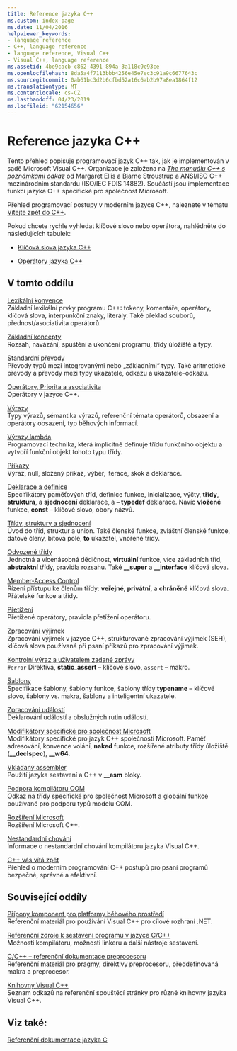 ```yaml
---
title: Reference jazyka C++
ms.custom: index-page
ms.date: 11/04/2016
helpviewer_keywords:
- language reference
- C++, language reference
- language reference, Visual C++
- Visual C++, language reference
ms.assetid: 4be9cacb-c862-4391-894a-3a118c9c93ce
ms.openlocfilehash: 8da5a4f7113bbb4256e45e7ec3c91a9c6677643c
ms.sourcegitcommit: 0ab61bc3d2b6cfbd52a16c6ab2b97a8ea1864f12
ms.translationtype: MT
ms.contentlocale: cs-CZ
ms.lasthandoff: 04/23/2019
ms.locfileid: "62154656"
---
```

# <a name="c-language-reference"></a>Reference jazyka C++

Tento přehled popisuje programovací jazyk C++ tak, jak je implementován v sadě Microsoft Visual C++. Organizace je založena na [ *The manuálu C++ s poznámkami odkaz* ](http://www.stroustrup.com/arm.html) od Margaret Ellis a Bjarne Stroustrup a ANSI/ISO C++ mezinárodním standardu (ISO/IEC FDIS 14882). Součástí jsou implementace funkcí jazyka C++ specifické pro společnost Microsoft.

Přehled programovací postupy v moderním jazyce C++, naleznete v tématu [Vítejte zpět do C++](welcome-back-to-cpp-modern-cpp.md).

Pokud chcete rychle vyhledat klíčové slovo nebo operátora, nahlédněte do následujících tabulek:

- [Klíčová slova jazyka C++](../cpp/keywords-cpp.md)

- [Operátory jazyka C++](../cpp/cpp-built-in-operators-precedence-and-associativity.md)

## <a name="in-this-section"></a>V tomto oddílu

[Lexikální konvence](../cpp/lexical-conventions.md)<br/>
Základní lexikální prvky programu C++: tokeny, komentáře, operátory, klíčová slova, interpunkční znaky, literály. Také překlad souborů, přednost/asociativita operátorů.

[Základní koncepty](../cpp/basic-concepts-cpp.md)<br/>
Rozsah, navázání, spuštění a ukončení programu, třídy úložiště a typy.

[Standardní převody](../cpp/standard-conversions.md)<br/>
Převody typů mezi integrovanými nebo „základními“ typy. Také aritmetické převody a převody mezi typy ukazatele, odkazu a ukazatele–odkazu.

[Operátory, Priorita a asociativita](../cpp/cpp-built-in-operators-precedence-and-associativity.md)<br/>
Operátory v jazyce C++.

[Výrazy](../cpp/expressions-cpp.md)<br/>
Typy výrazů, sémantika výrazů, referenční témata operátorů, obsazení a operátory obsazení, typ běhových informací.

[Výrazy lambda](../cpp/lambda-expressions-in-cpp.md)<br/>
Programovací technika, která implicitně definuje třídu funkčního objektu a vytvoří funkční objekt tohoto typu třídy.

[Příkazy](../cpp/statements-cpp.md)<br/>
Výraz, null, složený příkaz, výběr, iterace, skok a deklarace.

[Deklarace a definice](declarations-and-definitions-cpp.md)<br/>
Specifikátory paměťových tříd, definice funkce, inicializace, výčty, **třídy**, **struktura**, a **sjednocení** deklarace, a **– typedef**  deklarace. Navíc **vložené** funkce, **const** – klíčové slovo, obory názvů.

[Třídy, struktury a sjednocení](../cpp/classes-and-structs-cpp.md)<br/>
Úvod do tříd, struktur a union. Také členské funkce, zvláštní členské funkce, datové členy, bitová pole, **to** ukazatel, vnořené třídy.

[Odvozené třídy](../cpp/inheritance-cpp.md)<br/>
Jednotná a vícenásobná dědičnost, **virtuální** funkce, více základních tříd, **abstraktní** třídy, pravidla rozsahu. Také **__super** a **__interface** klíčová slova.

[Member-Access Control](../cpp/member-access-control-cpp.md)<br/>
Řízení přístupu ke členům třídy: **veřejné**, **privátní**, a **chráněné** klíčová slova. Přátelské funkce a třídy.

[Přetížení](operator-overloading.md)<br/>
Přetížené operátory, pravidla přetížení operátoru.

[Zpracování výjimek](../cpp/exception-handling-in-visual-cpp.md)<br/>
Zpracování výjimek v jazyce C++, strukturované zpracování výjimek (SEH), klíčová slova používaná při psaní příkazů pro zpracování výjimek.

[Kontrolní výraz a uživatelem zadané zprávy](../cpp/assertion-and-user-supplied-messages-cpp.md)<br/>
`#error` Direktiva, **static_assert** – klíčové slovo, `assert` – makro.

[Šablony](../cpp/templates-cpp.md)<br/>
Specifikace šablony, šablony funkce, šablony třídy **typename** – klíčové slovo, šablony vs. makra, šablony a inteligentní ukazatele.

[Zpracování událostí](../cpp/event-handling.md)<br/>
Deklarování událostí a obslužných rutin událostí.

[Modifikátory specifické pro společnost Microsoft](../cpp/microsoft-specific-modifiers.md)<br/>
Modifikátory specifické pro jazyk C++ společnosti Microsoft. Paměť adresování, konvence volání, **naked** funkce, rozšířené atributy třídy úložiště (**__declspec**), **__w64**.

[Vkládaný assembler](../assembler/inline/inline-assembler.md)<br/>
Použití jazyka sestavení a C++ v **__asm** bloky.

[Podpora kompilátoru COM](../cpp/compiler-com-support.md)<br/>
Odkaz na třídy specifické pro společnost Microsoft a globální funkce používané pro podporu typů modelu COM.

[Rozšíření Microsoft](../cpp/microsoft-extensions.md)<br/>
Rozšíření Microsoft C++.

[Nestandardní chování](../cpp/nonstandard-behavior.md)<br/>
Informace o nestandardní chování kompilátoru jazyka Visual C++.

[C++ vás vítá zpět](welcome-back-to-cpp-modern-cpp.md)<br/>
Přehled o moderním programování C++ postupů pro psaní programů bezpečné, správné a efektivní.

## <a name="related-sections"></a>Související oddíly

[Přípony komponent pro platformy běhového prostředí](../extensions/component-extensions-for-runtime-platforms.md)<br/>
Referenční materiál pro používání Visual C++ pro cílové rozhraní .NET.

[Referenční zdroje k sestavení programu v jazyce C/C++](../build/reference/c-cpp-building-reference.md)<br/>
Možnosti kompilátoru, možnosti linkeru a další nástroje sestavení.

[C/C++ – referenční dokumentace preprocesoru](../preprocessor/c-cpp-preprocessor-reference.md)<br/>
Referenční materiál pro pragmy, direktivy preprocesoru, předdefinovaná makra a preprocesor.

[Knihovny Visual C++](../standard-library/cpp-standard-library-reference.md)<br/>
Seznam odkazů na referenční spouštěcí stránky pro různé knihovny jazyka Visual C++.

## <a name="see-also"></a>Viz také:

[Referenční dokumentace jazyka C](../c-language/c-language-reference.md)
